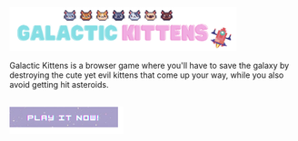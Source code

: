 <img src="assets/resources/images/galactic-kittens3.png" width="400px">

Galactic Kittens is a browser game where you'll have to save the galaxy by destroying the cute yet evil kittens that come up your way, while you also avoid getting hit asteroids. 

<br>

<a href="https://AnaGutierrezRuiz.github.io/game-galactic-kittens/" target="_blank">
    <img src="assets/resources/images/readme-button.png" width="200px">
</a>

